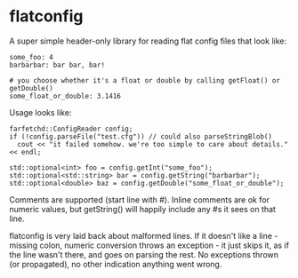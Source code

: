 # flatconfig

A super simple header-only library for reading flat config files that look like:

```
some_foo: 4
barbarbar: bar bar, bar!

# you choose whether it's a float or double by calling getFloat() or getDouble()
some_float_or_double: 3.1416
```

Usage looks like:
```
farfetchd::ConfigReader config;
if (!config.parseFile("test.cfg")) // could also parseStringBlob()
  cout << "it failed somehow. we're too simple to care about details." << endl;

std::optional<int> foo = config.getInt("some_foo");
std::optional<std::string> bar = config.getString("barbarbar");
std::optional<double> baz = config.getDouble("some_float_or_double");
```

Comments are supported (start line with #). Inline comments are ok for numeric
values, but getString() will happily include any #s it sees on that line.

flatconfig is very laid back about malformed lines. If it doesn't like a line -
missing colon, numeric conversion throws an exception - it just skips it, as if
the line wasn't there, and goes on parsing the rest. No exceptions thrown (or
propagated), no other indication anything went wrong.
